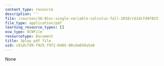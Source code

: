 ```yaml
---
content_type: resource
description: ''
file: /courses/18-01sc-single-variable-calculus-fall-2010/c61dcfd9f825f9f2640598cda658a5e8_4sTKcvYMNxk.pdf
file_type: application/pdf
learning_resource_types: []
ocw_type: OCWFile
resourcetype: Document
title: 3play pdf file
uid: c61dcfd9-f825-f9f2-6405-98cda658a5e8
---
```

None

